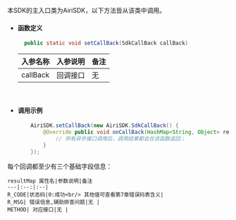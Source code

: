 本SDK的主入口类为AiriSDK，以下方法皆从该类中调用。

- #### 函数定义

  ``` java
    public static void setCallBack(SdkCallBack callBack)
  ```

    入参名称|入参说明|备注
    ---|:--:|:--|
    callBack|回调接口|无|

<br/>

- #### 调用示例

  ``` java
      AiriSDK.setCallBack(new AiriSDK.SdkCallBack() {
          @Override public void onCallBack(HashMap<String, Object> resultMap) {
              // 所有异步接口调用后，调用结果都会在该函数返回；
          }
      });
  ```
  
每个回调都至少有三个基础字段信息：

    resultMap 属性名|参数说明|备注
    ---|:--:|:--|
    R_CODE|状态码|0:成功<br/> 其他值可查看第7章错误码表含义|
    R_MSG| 错误信息,辅助排查问题|无 |
    METHOD| 对应接口|无 |
